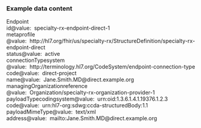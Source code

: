 <h3>Example data content</h3>

<div class="fm_ex"><span class="emph0">Endpoint</span><br /><span style="display:inline-block"><span class="emph1">id</span><span style="display:inline-block"><span class="leastEmph fhirValue">@value</span>: &nbsp;<span class="valueEmph">specialty-rx-endpoint-direct-1</span></span></span><br><span style="display:inline-block"><span class="emph1">meta</span><span style="display:inline-block"><span class="emph2">profile</span></span></span><span style="display:inline-block"><span class="leastEmph fhirValue">@value</span>: &nbsp;<span class="valueEmph">http://hl7.org/fhir/us/specialty-rx/StructureDefinition/specialty-rx-endpoint-direct</span></span><br><span style="display:inline-block"><span class="emph1">status</span><span style="display:inline-block"><span class="leastEmph fhirValue">@value</span>: &nbsp;<span class="valueEmph">active</span></span></span><br><span style="display:inline-block"><span class="emph1">connectionType</span><span style="display:inline-block"><span class="emph2">system</span></span></span><span style="display:inline-block"><span class="leastEmph fhirValue">@value</span>: &nbsp;<span class="valueEmph">http://terminology.hl7.org/CodeSystem/endpoint-connection-type</span></span><span style="display:inline-block"><span class="emph2">code</span><span style="display:inline-block"><span class="leastEmph fhirValue">@value</span>: &nbsp;<span class="valueEmph">direct-project</span></span></span><br><span style="display:inline-block"><span class="emph1">name</span><span style="display:inline-block"><span class="leastEmph fhirValue">@value</span>: &nbsp;<span class="valueEmph">Jane.Smith.MD@direct.example.org</span></span></span><br><span style="display:inline-block"><span class="emph1">managingOrganization</span><span style="display:inline-block"><span class="emph2">reference</span></span></span><span style="display:inline-block"><span class="leastEmph fhirValue">@value</span>: &nbsp;<span class="valueEmph">Organization/specialty-rx-organization-provider-1</span></span><br><span style="display:inline-block"><span class="emph1">payloadType</span><span style="display:inline-block"><span class="emph2">coding</span></span></span><span style="display:inline-block"><span class="emph3">system</span><span style="display:inline-block"><span class="leastEmph fhirValue">@value</span>: &nbsp;<span class="valueEmph">urn:oid:1.3.6.1.4.1.19376.1.2.3</span></span></span><span style="display:inline-block"><span class="emph3">code</span><span style="display:inline-block"><span class="leastEmph fhirValue">@value</span>: &nbsp;<span class="valueEmph">urn:hl7-org:sdwg:ccda-structuredBody:1.1</span></span></span><br><span style="display:inline-block"><span class="emph1">payloadMimeType</span><span style="display:inline-block"><span class="leastEmph fhirValue">@value</span>: &nbsp;<span class="valueEmph">text/xml</span></span></span><br><span style="display:inline-block"><span class="emph1">address</span><span style="display:inline-block"><span class="leastEmph fhirValue">@value</span>: &nbsp;<span class="valueEmph">mailto:Jane.Smith.MD@direct.example.org</span></span></span></div>